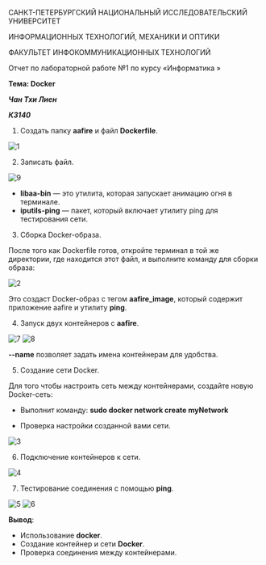 САНКТ-ПЕТЕРБУРГСКИЙ НАЦИОНАЛЬНЫЙ ИССЛЕДОВАТЕЛЬСКИЙ УНИВЕРСИТЕТ

ИНФОРМАЦИОННЫХ ТЕХНОЛОГИЙ, МЕХАНИКИ И ОПТИКИ

ФАКУЛЬТЕТ ИНФОКОММУНИКАЦИОННЫХ ТЕХНОЛОГИЙ



Отчет по лабораторной работе №1 по курсу «Информатика »

**Тема: Docker**

***Чан Тхи Лиен***

***К3140***

1. Создать папку **aafire** и файл **Dockerfile**.

![1](https://github.com/user-attachments/assets/36b5c83b-9b69-434d-8d4c-a410d6a910ec)

2. Записать файл.

![9](https://github.com/user-attachments/assets/89d13a94-50b4-416b-85dd-a17004a412fe)

- **libaa-bin** — это утилита, которая запускает анимацию огня в терминале.
- **iputils-ping** — пакет, который включает утилиту ping для тестирования сети.

3. Сборка Docker-образа.

После того как Dockerfile готов, откройте терминал в той же директории, где находится этот файл, и выполните команду для сборки образа:

![2](https://github.com/user-attachments/assets/5b4cc53f-35ec-4128-9a5e-2b873036747a)

Это создаст Docker-образ с тегом **aafire_image**, который содержит приложение aafire и утилиту **ping**.

4. Запуск двух контейнеров с **aafire**.

![7](https://github.com/user-attachments/assets/65182f36-c5fe-4c59-8288-e47e352c0b5c)
![8](https://github.com/user-attachments/assets/6763dce0-e2f5-44bf-abfd-60b358e4532d)

**--name** позволяет задать имена контейнерам для удобства.

5. Создание сети Docker.

Для того чтобы настроить сеть между контейнерами, создайте новую Docker-сеть:

- Выполнит команду: **sudo docker network create myNetwork**

- Проверка настройки созданной вами сети.

![3](https://github.com/user-attachments/assets/fd186ebb-1688-4db2-bb18-298026ead325)

6. Подключение контейнеров к сети.

![4](https://github.com/user-attachments/assets/34620900-7046-4c7b-b028-ff5355239fd8)

7. Тестирование соединения с помощью **ping**.

![5](https://github.com/user-attachments/assets/da627dfc-a7e2-4acc-98b9-39436522cf8c)
![6](https://github.com/user-attachments/assets/8f41337c-6cfd-46bf-9af1-7798b4b34d95)

**Вывод**:

- Использование **docker**.
- Создание контейнер и сети **Docker**.
- Проверка соединения между контейнерами.
